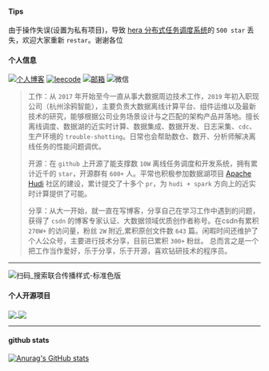 #### Tips

由于操作失误(设置为私有项目)，导致 [hera 分布式任务调度系统](https://github.com/scxwhite/hera)的 `500 star` 丢失，欢迎大家重新 `restar`。谢谢各位

#### 个人信息

<a href="https://scx-white.blog.csdn.net/" target="_blank"><img alt="个人博客" src="https://img.shields.io/static/v1?label=%E4%B8%AA%E4%BA%BA%E5%8D%9A%E5%AE%A2&message=csdn%E5%8D%9A%E5%AE%A2%E4%B8%93%E5%AE%B6&color=red&logo=csdn"/></a> 
<a href="https://leetcode-cn.com/u/su-su-i/" target="_blank"><img alt="leecode" src="https://img.shields.io/static/v1?label=leecode&message=su-su-i&color=blue&logo=leecode"/></a> 
<a href="mailto:1142819049@qq.com"><img alt="邮箱" src="https://img.shields.io/static/v1?label=%E9%82%AE%E7%AE%B1&message=1142819049@qq.com&color=3ABFE6&logo=Minutemailer"/></a> <img alt="微信" src="https://img.shields.io/static/v1?label=%E5%BE%AE%E4%BF%A1&message=scx_white&color=7BB32E&logo=wechat"/>

> 工作：从 `2017` 年开始至今一直从事大数据周边技术工作，`2019` 年初入职现公司（杭州涂鸦智能），主要负责大数据离线计算平台、组件运维以及最新技术的研究，能够根据公司业务场景设计与之匹配的架构产品并落地。擅长离线调度、数据湖的近实时计算、数据集成、数据开发、日志采集、`cdc`、生产环境的 `trouble-shotting`。日常也会帮助数仓、数开、分析师解决离线任务的性能问题调优。
> 
> 开源：在 `github` 上开源了能支撑数 `10W` 离线任务调度和开发系统，拥有累计近千的 `star`，开源群有 `600+` 人。平常也积极参加数据湖项目 [Apache Hudi](https://github.com/apache/hudi) 社区的建设，累计提交了十多个 `pr`，为 `hudi + spark` 方向上的近实时计算提供了可能。
> 
> 
> 分享：从大一开始，就一直在写博客，分享自己在学习工作中遇到的问题，获得了 `csdn` 的博客专家认证、大数据领域优质创作者称号。在csdn有累积 `270W+` 的访问量，粉丝 `2W` 附近,累积原创文件数 `643` 篇。闲暇时间还维护了个人公众号，主要进行技术分享，目前已累积 `300+` 粉丝。
> 总而言之是一个把工作当作爱好，乐于分享，乐于开源，喜欢钻研技术的程序员。

---
![扫码_搜索联合传播样式-标准色版](https://user-images.githubusercontent.com/23207189/206954982-4e0dbb17-2b27-410d-bf3e-753b0907fd46.png)



#### 个人开源项目

<a href="https://github.com/anuraghazra/github-readme-stats">
  <img align="center" src="https://github-readme-stats.vercel.app/api/pin/?username=scxwhite&repo=hera&theme=radical&show_owner=true" />
</a>
<a href="https://github.com/anuraghazra/convoychat">
  <img align="center" src="https://github-readme-stats.vercel.app/api/pin/?username=scxwhite&repo=parsex&theme=radical&show_owner=true" />
</a>

---
#### github stats

[![Anurag's GitHub stats](https://github-readme-stats.vercel.app/api?username=scxwhite&show_icons=true&theme=radical)](https://github.com/anuraghazra/github-readme-stats)

